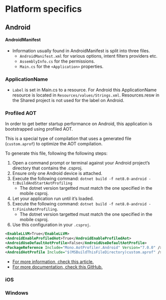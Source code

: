 ﻿# Platform specifics

## Android

#### AndroidManifest
- Information usually found in AndroidManifest is split into three files.
    - `AndroidManifest.xml` for various options, intent filters providers etc.
    - `AssemblyInfo.cs` for the permissions.
    - `Main.cs` for the `<Application>` properties. 

### ApplicationName
- `Label` is set in Main.cs to a resource. For Android this ApplicationName resource is located in `Resources/values/Strings.xml`. Resources.resw in the Shared project is not used for the label on Android.

### Profiled AOT

In order to get better startup performance on Android, this application is bootstrapped using profiled AOT.

This is a special type of compilation that uses a generated file (`custom.aprof`) to optimize the AOT compilation.

To generate this file, following the following steps:

1. Open a command prompt or terminal against your Android project’s directory that contains the .csproj.
2. Ensure only one Android device is attached.
3. Execute the following command: `dotnet build -f net8.0-android -t:BuildAndStartAotProfiling`
    - The dotnet version targetted must match the one specified in the mobile csproj.
4. Let your application run until it’s loaded.
5. Execute the following command: `dotnet build -f net8.0-android -t:FinishAotProfiling`.
    - The dotnet version targetted must match the one specified in the mobile csproj. 
6. Use this configuration in your `.csproj`.

```xml
<EnableLLVM>True</EnableLLVM>
<AndroidEnableProfiledAot>True</AndroidEnableProfiledAot>
<AndroidUseDefaultAotProfile>False</AndroidUseDefaultAotProfile>
<PackageReference Include="Mono.AotProfiler.Android" Version="7.0.0" />
<AndroidAotProfile Include="$(MSBuildThisFileDirectory)custom.aprof" />
```

- [For more information, check this article.](https://devblogs.microsoft.com/dotnet/performance-improvements-in-dotnet-maui)
- [For more documentation, check this GitHub.](https://github.com/jonathanpeppers/Mono.Profiler.Android)

### iOS

### Windows
